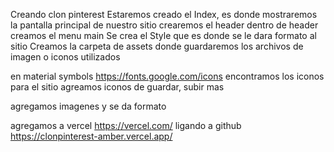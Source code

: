 Creando clon pinterest
Estaremos creado el Index, es donde mostraremos la pantalla principal de nuestro sitio
    crearemos el header
        dentro de header creamos el menu 
    main
Se crea el Style que es donde se le dara formato al sitio
Creamos la carpeta de assets donde guardaremos los archivos de imagen o iconos utilizados

en material symbols
https://fonts.google.com/icons
encontramos los iconos para el sitio
agreamos iconos de guardar, subir mas

agregamos imagenes y se da formato

agregamos a vercel https://vercel.com/
ligando a github
https://clonpinterest-amber.vercel.app/